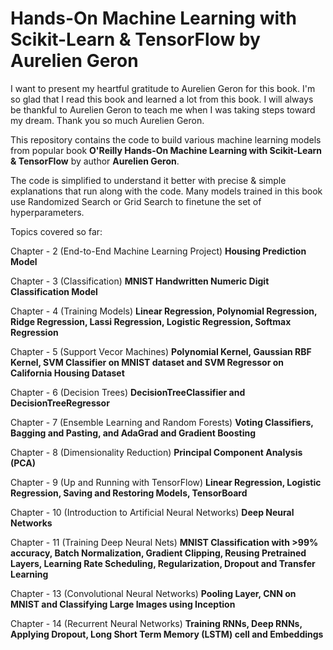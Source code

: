 # Hands-On Machine Learning with Scikit-Learn & TensorFlow by Aurelien Geron
I want to present my heartful gratitude to Aurelien Geron for this book. I'm so glad that I read this book and learned a lot from this book. I will always be thankful to Aurelien Geron to teach me when I was taking steps toward my dream. Thank you so much Aurelien Geron.

This repository contains the code to build various machine learning models from popular book **O'Reilly Hands-On Machine Learning with Scikit-Learn & TensorFlow** by author **Aurelien Geron**.

The code is simplified to understand it better with precise & simple explanations that run along with the code. Many models trained in this book use Randomized Search or Grid Search to finetune the set of hyperparameters.

Topics covered so far:

Chapter - 2 (End-to-End Machine Learning Project) **Housing Prediction Model**

Chapter - 3 (Classification) **MNIST Handwritten Numeric Digit Classification Model**

Chapter - 4 (Training Models) **Linear Regression, Polynomial Regression, Ridge Regression, Lassi Regression, Logistic Regression, Softmax Regression**

Chapter - 5 (Support Vecor Machines) **Polynomial Kernel, Gaussian RBF Kernel, SVM Classifier on MNIST dataset and SVM Regressor on California Housing Dataset**

Chapter - 6 (Decision Trees) **DecisionTreeClassifier and DecisionTreeRegressor**

Chapter - 7 (Ensemble Learning and Random Forests) **Voting Classifiers, Bagging and Pasting, and AdaGrad and Gradient Boosting**

Chapter - 8 (Dimensionality Reduction) **Principal Component Analysis (PCA)**

Chapter - 9 (Up and Running with TensorFlow) **Linear Regression, Logistic Regression, Saving and Restoring Models, TensorBoard**

Chapter - 10 (Introduction to Artificial Neural Networks) **Deep Neural Networks**

Chapter - 11 (Training Deep Neural Nets) **MNIST Classification with >99% accuracy, Batch Normalization, Gradient Clipping, Reusing Pretrained Layers, Learning Rate Scheduling, Regularization, Dropout and Transfer Learning**


Chapter - 13 (Convolutional Neural Networks) **Pooling Layer, CNN on MNIST and Classifying Large Images using Inception**


Chapter - 14 (Recurrent Neural Networks) **Training RNNs, Deep RNNs, Applying Dropout, Long Short Term Memory (LSTM) cell and Embeddings**
